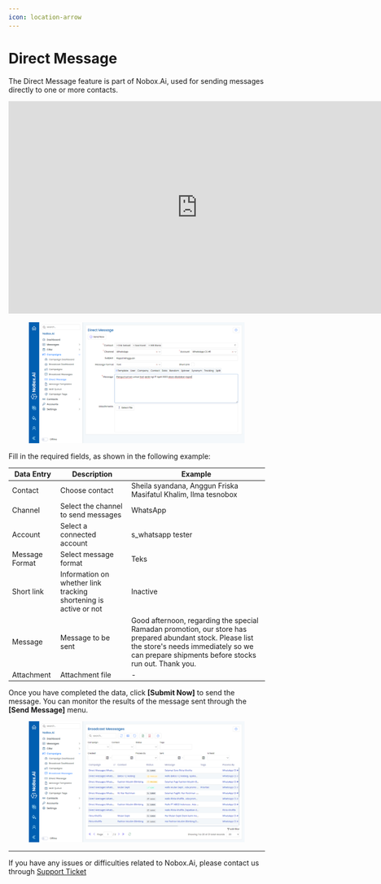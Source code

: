 ```yaml
---
icon: location-arrow
---
```


# <i class="fa-regular fa-paper-plane"></i> Direct Message

The Direct Message feature is part of Nobox.Ai, used for sending messages directly to one or more contacts.

<iframe width="742" height="418" src="https://www.youtube.com/embed/eBDzXSGz6Dc/" title="01. Instalasi NoBox Desktop" frameborder="0" allow="accelerometer; autoplay; clipboard-write; encrypted-media; gyroscope; picture-in-picture; web-share" referrerpolicy="strict-origin-when-cross-origin" allowfullscreen></iframe>

<figure><img src="../../.gitbook/assets/Direct Messages.png" alt=""><figcaption></figcaption></figure>

Fill in the required fields, as shown in the following example:

| Data Entry     | Description                                                      | Example                                                                                                                                                                                                 |
| -------------- | ---------------------------------------------------------------- | ------------------------------------------------------------------------------------------------------------------------------------------------------------------------------------------------------- |
| Contact        | Choose contact                                                   | Sheila syandana, Anggun Friska Masifatul Khalim, Ilma tesnobox                                                                                                                                          |
| Channel        | Select the channel to send messages                              | WhatsApp                                                                                                                                                                                                |
| Account        | Select a connected account                                       | s_whatsapp tester                                                                                                                                                                                       |
| Message Format | Select message format                                            | Teks                                                                                                                                                                                                    |
| Short link     | Information on whether link tracking shortening is active or not | Inactive                                                                                                                                                                                                |
| Message        | Message to be sent                                               | Good afternoon, regarding the special Ramadan promotion, our store has prepared abundant stock. Please list the store's needs immediately so we can prepare shipments before stocks run out. Thank you. |
| Attachment     | Attachment file                                                  | -                                                                                                                                                                                                       |

Once you have completed the data, click **\[Submit Now]** to send the message. You can monitor the results of the message sent through the **\[Send Message]** menu.

<figure><img src="../../.gitbook/assets/Broadcast Messages (1).png" alt=""><figcaption></figcaption></figure>

---

If you have any issues or difficulties related to Nobox.Ai, please contact us through [Support Ticket](https://crm.nobox.ai/clients/tickets)
